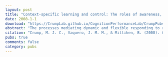 ```yaml
---
layout: post
title: "Context-specific learning and control: The roles of awareness, task relevance, and relative salience"
date: 2008-1-1
download: "https://CrumpLab.github.io/CognitionPerformanceLab/CrumpPubs/Crump et al. - 2008b.pdf"
abstract: "The processes mediating dynamic and flexible responding to rapidly changing task-environments are not well under- stood. In the present research we employ a Stroop procedure to clarify the contribution of context-sensitive control processes to online performance. In prior work Stroop interference varied as a function of probe location context, with larger Stroop interference occurring for contexts associated with a high proportion of congruent items [Crump, M. J., Gong, Z., & Milliken, B. (2006). The context-specific proportion congruent stroop effect: location as a contextual cue. Psychonomic Bulletin & Review, 13, 316–321.] Here, we demonstrate that this effect does not depend on awareness of the context manipulation, but that it can depend on attention to the predictive context dimension, and on the relative salience of the target and predictive context dimensions. We discuss the implications of our results for current theories of cognitive control."
citation: "Crump, M. J. C., Vaquero, J. M. M., & Milliken, B. (2008). Context-specific learning and control: The role of awareness, task-relevance, and relative salience. Consciousness & Cognition,17, 22-36."
pubs: true
comments: false
category: pubs
---
```


